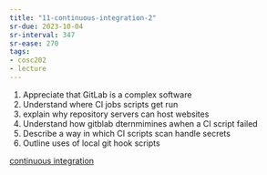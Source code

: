 ```yaml
---
title: "11-continuous-integration-2"
sr-due: 2023-10-04
sr-interval: 347
sr-ease: 270
tags: 
- cosc202 
- lecture
---
```


1. Appreciate that GitLab is a complex software
2. Understand where CI jobs scripts get run
3. explain why repository servers can host websites
4. Understand how gitblab dternmimines awhen a CI script failed
5. Describe a way in which CI scripts scan handle secrets
6. Outline uses of local git hook scripts

[continuous integration](notes/continuous-integration.md)
